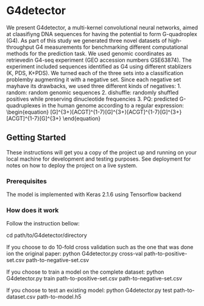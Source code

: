 # G4detector

We present G4detector, a multi-kernel convolutional neural networks, aimed at claasifiyng DNA sequences for having the potential to form G-quadroplex (G4).
As part of this study we generated three novel datasets of high-throughput G4 measurements for benchmarking different computational methods for the prediction task. We used genomic coordinates as retrievedin G4-seq experiment (GEO accession numbers GSE63874). The experiment included sequences identified as G4 using different stablizers (K, PDS, K+PDS). We turned each of the three sets into a classification problemby augmenting it with a negative set. Since each negative set mayhave its drawbacks, we used three different kinds of negatives: 
              1. random: random genomic sequences
              2. dishuffle: randomly shuffled positives while preserving dinucleotide frequencies
              3. PQ: predicted G-quadruplexes in the human genome according to a regular expression:
                    \begin{equation}
[G]^{3+}[ACGT]^{1-7}[G]^{3+}[ACGT]^{1-7}[G]^{3+}[ACGT]^{1-7}[G]^{3+}
\end{equation}

## Getting Started

These instructions will get you a copy of the project up and running on your local machine for development and testing purposes. See deployment for notes on how to deploy the project on a live system.

### Prerequisites

The model is implemented with Keras 2.1.6 using Tensorflow backend


### How does it work

Follow the instruction bellow:

cd path/to/G4detector/directory

If you choose to do 10-fold cross validation such as the one that was done ion the original paper:
python G4detector.py cross-val path-to-positive-set.csv path-to-negative-set.csv

If you choose to train a model on the complete dataset:
python G4detector.py train path-to-positive-set.csv path-to-negative-set.csv

If you choose to test an existing model:
python G4detector.py test path-to-dataset.csv path-to-model.h5

